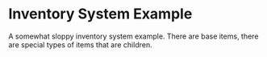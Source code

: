 # Inventory System Example
A somewhat sloppy inventory system example.
There are base items, there are special types of items that are children.
